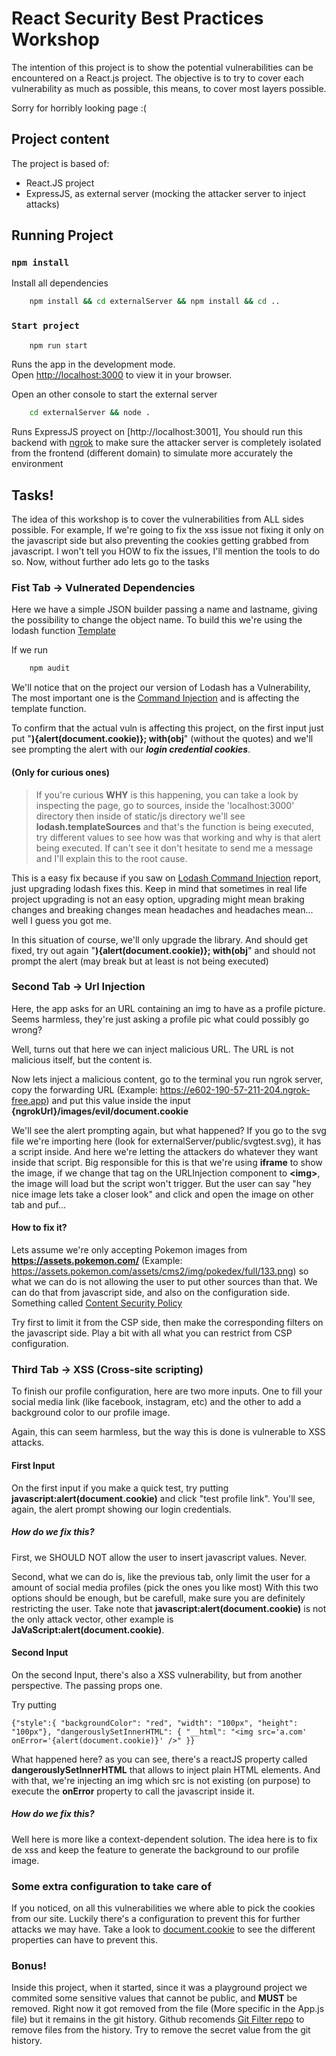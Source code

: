 # React Security Best Practices Workshop

The intention of this project is to show the potential vulnerabilities can be encountered on a React.js project.
The objective is to try to cover each vulnerability as much as possible, this means, to cover most layers possible.

Sorry for horribly looking page :(

## Project content

The project is based of:
 - React.JS project
 - ExpressJS, as external server (mocking the attacker server to inject attacks)


## Running Project

### `npm install`
Install all dependencies
```bash
    npm install && cd externalServer && npm install && cd ..
```

### `Start project`

```bash
    npm run start
```
Runs the app in the development mode.\
Open [http://localhost:3000](http://localhost:3000) to view it in your browser.

Open an other console to start the external server
```bash
    cd externalServer && node .
```
Runs ExpressJS proyect on [http://localhost:3001], You should run this backend with [ngrok](https://ngrok.com/download) to make sure the attacker server is completely isolated from the frontend (different domain) to simulate more accurately the environment


## Tasks!

The idea of this workshop is to cover the vulnerabilities from ALL sides possible. For example, If we're going to fix the xss issue not fixing it only on the javascript side but also preventing the cookies getting grabbed from javascript. I won't tell you HOW to fix the issues, I'll mention the tools to do so.
Now, without further ado lets go to the tasks

### Fist Tab -> Vulnerated Dependencies

Here we have a simple JSON builder passing a name and lastname, giving the possibility to change the object name. To build this we're using the lodash function [Template](https://lodash.com/docs/4.17.15#template) 

If we run 

```bash
    npm audit
```

We'll notice that on the project our version of Lodash has a Vulnerability, The most important one is the [Command Injection](https://security.snyk.io/vuln/SNYK-JS-LODASH-1040724) and is affecting the template function.

To confirm that the actual vuln is affecting this project, on the first input just put  "**){alert(document.cookie)}; with(obj**" (without the quotes) and we'll see prompting the alert with our ***login credential cookies***.


#### (Only for curious ones)
>If you're curious **WHY** is this happening, you can take a look by inspecting the page, go to sources, inside the 'localhost:3000' directory then inside of static/js directory we'll see **lodash.templateSources** and that's the function is being executed, try different values to see how was that working and why is that alert being executed. If can't see it don't hesitate to send me a message and I'll explain this to the root cause.

This is a easy fix because if you saw on [Lodash Command Injection](https://security.snyk.io/vuln/SNYK-JS-LODASH-1040724) report, just upgrading lodash fixes this. Keep in mind that sometimes in real life project upgrading is not an easy option, upgrading might mean braking changes and breaking changes mean headaches and headaches mean... well I guess you got me.

In this situation of course, we'll only upgrade the library. And should get fixed, try out again "**){alert(document.cookie)}; with(obj**" and should not prompt the alert (may break but at least is not being executed)

### Second Tab -> Url Injection

Here, the app asks for an URL containing an img to have as a profile picture. Seems harmless, they're just asking a profile pic what could possibly go wrong?

Well, turns out that here we can inject malicious URL. The URL is not malicious itself, but the content is.

Now lets inject a malicious content, go to the terminal you run ngrok server, copy the forwarding URL (Example: https://e602-190-57-211-204.ngrok-free.app) and put this value inside the input
**{ngrokUrl}/images/evil/document.cookie**

We'll see the alert prompting again, but what happened?
If you go to the svg file we're importing here (look for externalServer/public/svgtest.svg), it has a script inside. And here we're letting the attackers do whatever they want inside that script.
Big responsible for this is that we're using **iframe** to show the image, if we change that tag on the URLInjection component to **\<img\>**, the image will load but the script won't trigger. But the user can say "hey nice image lets take a closer look" and click and open the image on other tab and puf...

#### How to fix it?

Lets assume we're only accepting Pokemon images from **https://assets.pokemon.com/** (Example: https://assets.pokemon.com/assets/cms2/img/pokedex/full/133.png) so what we can do is not allowing the user to put other sources than that.
We can do that from javascript side, and also on the configuration side. Something called [Content Security Policy](https://developer.mozilla.org/en-US/docs/Web/HTTP/CSP) 

Try first to limit it from the CSP side, then make the corresponding filters on the javascript side.
Play a bit with all what you can restrict from CSP configuration.


### Third Tab -> XSS (Cross-site scripting)

To finish our profile configuration, here are two more inputs. One to fill your social media link (like facebook, instagram, etc) and the other to add a background color to our profile image.

Again, this can seem harmless, but the way this is done is vulnerable to XSS attacks.

#### First Input

On the first input if you make a quick test, try putting **javascript:alert(document.cookie)** and click "test profile link". You'll see, again, the alert prompt showing our login credentials. 

##### How do we fix this?

First, we SHOULD NOT allow the user to insert javascript values. Never.

Second, what we can do is, like the previous tab, only limit the user for a amount of social media profiles (pick the ones you like most)
With this two options should be enough, but be carefull, make sure you are definitely restricting the user. Take note that **javascript:alert(document.cookie)** is not the only attack vector, other example is **JaVaScript:alert(document.cookie)**.

#### Second Input

On the second Input, there's also a XSS vulnerability, but from another perspective. The passing props one.

Try putting 
```
{"style":{ "backgroundColor": "red", "width": "100px", "height": "100px"}, "dangerouslySetInnerHTML": { "__html": "<img src='a.com' onError='{alert(document.cookie)}' />" }}
```

What happened here? as you can see, there's a reactJS property called **dangerouslySetInnerHTML** that allows to inject plain HTML elements. And with that, we're injecting an img which src is not existing (on purpose) to execute the **onError** property to call the javascript inside it.

##### How do we fix this?

Well here is more like a context-dependent solution. The idea here is to fix de xss and keep the feature to generate the background to our profile image.


### Some extra configuration to take care of

If you noticed, on all this vulnerabilities we where able to pick the cookies from our site. Luckily there's a configuration to prevent this for further attacks we may have.
Take a look to [document.cookie](https://developer.mozilla.org/en-US/docs/Web/API/Document/cookie#write_a_new_cookie) to see the different properties can have to prevent this.


### Bonus!

Inside this project, when it started, since it was a playground project we commited some sensitive values that cannot be public, and **MUST** be removed. Right now it got removed from the file (More specific in the App.js file) but it remains in the git history.
Github recomends [Git Filter repo](https://github.com/newren/git-filter-repo) to remove files from the history.
Try to remove the secret value from the git history. 
